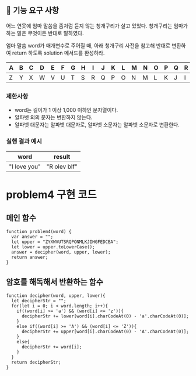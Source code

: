 ## 🚀 기능 요구 사항

어느 연못에 엄마 말씀을 좀처럼 듣지 않는 청개구리가 살고 있었다. 청개구리는 엄마가 하는 말은 무엇이든 반대로 말하였다.

엄마 말씀 word가 매개변수로 주어질 때, 아래 청개구리 사전을 참고해 반대로 변환하여 return 하도록 solution 메서드를 완성하라.

| A   | B   | C   | D   | E   | F   | G   | H   | I   | J   | K   | L   | M   | N   | O   | P   | Q   | R   | S   | T   | U   | V   | W   | X   | Y   | Z   |
| --- | --- | --- | --- | --- | --- | --- | --- | --- | --- | --- | --- | --- | --- | --- | --- | --- | --- | --- | --- | --- | --- | --- | --- | --- | --- |
| Z   | Y   | X   | W   | V   | U   | T   | S   | R   | Q   | P   | O   | N   | M   | L   | K   | J   | I   | H   | G   | F   | E   | D   | C   | B   | A   |

### 제한사항

- word는 길이가 1 이상 1,000 이하인 문자열이다.
- 알파벳 외의 문자는 변환하지 않는다.
- 알파벳 대문자는 알파벳 대문자로, 알파벳 소문자는 알파벳 소문자로 변환한다.

### 실행 결과 예시

| word         | result       |
| ------------ | ------------ |
| "I love you" | "R olev blf" |

# problem4 구현 코드

## 메인 함수

```
function problem4(word) {
  var answer = "";
  let upper = "ZYXWVUTSRQPONMLKJIHGFEDCBA";
  let lower = upper.toLowerCase();
  answer = decipher(word, upper, lower);
  return answer;
}
```

## 암호를 해독해서 반환하는 함수

```
function decipher(word, upper, lower){
  let decipherStr = "";
  for(let i = 0; i < word.length; i++){
    if((word[i] >= 'a') && (word[i] <= 'z')){
      decipherStr += lower[word[i].charCodeAt(0) - 'a'.charCodeAt(0)];
    }
    else if((word[i] >= 'A') && (word[i] <= 'Z')){
      decipherStr += upper[word[i].charCodeAt(0) - 'A'.charCodeAt(0)];
    }
    else{
      decipherStr += word[i];
    }
  }
  return decipherStr;
}
```
